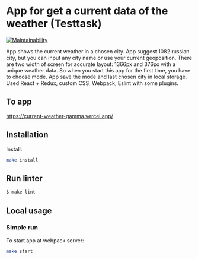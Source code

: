 # App for get a current data of the weather (Testtask)

[![Maintainability](https://api.codeclimate.com/v1/badges/100c956d49d955217d82/maintainability)](https://codeclimate.com/github/loukianen/current-weather/maintainability)

App shows the current weather in a chosen city. App suggest 1082 russian city, but you can input any city name or use your current geoposition. There are two width of screen for accurate layout: 1366px and 376px with a unique weather data. So when you start this app for the first time, you have to choose mode. App save the mode and last chosen city in local storage. Used React + Redux, custom CSS, Webpack, Eslint with some plugins.

## To app

https://current-weather-gamma.vercel.app/

## Installation

Install:
```sh
make install
```

## Run linter

```sh
$ make lint
```

## Local usage

### Simple run

To start app at webpack server:
```sh
make start
```